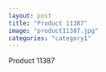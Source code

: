 ```yaml
---
layout: post
title: "Product 11387"
image: "product11387.jpg"
categories: "category1"
---
```

Product 11387
